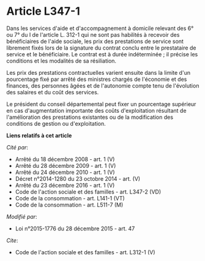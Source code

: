 # Article L347-1

Dans les services d'aide et d'accompagnement à domicile relevant des 6° ou 7° du I de l'article L. 312-1 qui ne sont pas
habilités à recevoir des bénéficiaires de l'aide sociale, les prix des prestations de service sont librement fixés lors de la
signature du contrat conclu entre le prestataire de service et le bénéficiaire. Le contrat est à durée indéterminée ; il
précise les conditions et les modalités de sa résiliation. 

Les prix des prestations contractuelles varient ensuite dans la limite d'un pourcentage fixé par arrêté des ministres chargés
de l'économie et des finances, des personnes âgées et de l'autonomie compte tenu de l'évolution des salaires et du coût des
services. 

Le président du conseil départemental peut fixer un pourcentage supérieur en cas d'augmentation importante des coûts
d'exploitation résultant de l'amélioration des prestations existantes ou de la modification des conditions de gestion ou
d'exploitation.

**Liens relatifs à cet article**

_Cité par_:

  - Arrêté du 18 décembre 2008 - art. 1 (V)
  - Arrêté du 28 décembre 2009 - art. 1 (V)
  - Arrêté du 24 décembre 2010 - art. 1 (V)
  - Décret n°2014-1280 du 23 octobre 2014 - art. (V)
  - Arrêté du 23 décembre 2016 - art. 1 (V)
  - Code de l'action sociale et des familles - art. L347-2 (VD)
  - Code de la consommation - art. L141-1 (VT)
  - Code de la consommation - art. L511-7 (M)

_Modifié par_:

  - Loi n°2015-1776 du 28 décembre 2015 - art. 47

_Cite_:

  - Code de l'action sociale et des familles - art. L312-1 (V)
